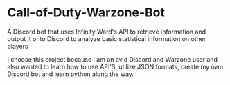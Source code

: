 ﻿# Call-of-Duty-Warzone-Bot

A Discord bot that uses Infinity Ward's API to retrieve information and output it onto Discord to analyze basic statistical information on other players

I choose this project because I am an avid Discord and Warzone user and also wanted to learn how to use API'S, utilize JSON formats, create my own Discord bot and learn python along the way.
